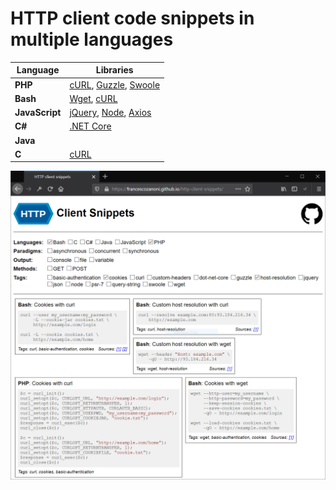 # HTTP client code snippets in multiple languages

| Language       | Libraries                                                                                                                    |
| -------------- | ---------------------------------------------------------------------------------------------------------------------------- |
| **PHP**        | [cURL](https://www.php.net/manual/en/book.curl.php), [Guzzle](http://docs.guzzlephp.org), [Swoole](https://www.swoole.co.uk) |
| **Bash**       | [Wget](https://www.gnu.org/software/wget), [cURL](https://curl.haxx.se)                                                      |
| **JavaScript** | [jQuery](https://jquery.com), [Node](https://nodejs.org), [Axios](https://github.com/axios/axios)                            |
| **C#**         | [.NET Core](https://dotnet.microsoft.com)                                                                                    |
| **Java**       |                                                                                                                              |
| **C**          | [cURL](https://curl.haxx.se/libcurl/c)                                                                                       |

![Screenshot](/assets/screenshot.png)
